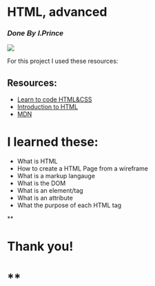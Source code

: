 **<h1>HTML, advanced</h1>**
_<h3 style="font-family: Arial;">Done By I.Prince</h3>_
<img src="![image](https://github.com/iranziprince01/alu-web-development/assets/116654088/8a8ae1e5-70f8-4fd3-a637-f472836c456a)"><br>
<p>For this project I used these resources:</p>
<h2>Resources:</h2>
<ul>
  <li><a href="https://learn.shayhowe.com/html-css/">Learn to code HTML&CSS</a></li>
  <li><a href="https://developer.mozilla.org/en-US/docs/Learn/HTML/Introduction_to_HTML"> Introduction to HTML</a></li>            
  <li><a href="https://developer.mozilla.org/en-US/"> MDN</a></li>
</ul>


# I learned these:
<ul>
  <li>What is HTML</li>
  <li>How to create a HTML Page from a wireframe</li>
  <li>What is a markup langauge</li>
  <li>What is the DOM</li>
  <li>What is an element/tag</li>
  <li>What is an attribute</li>
  <li>What the purpose of each HTML tag</li>
</ul>
** <h1>Thank you!<h1> **

